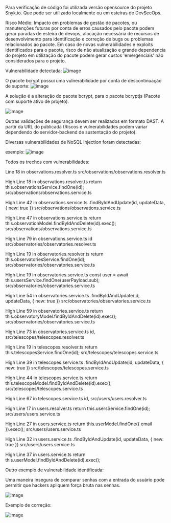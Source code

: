 Para verificação de código foi utilizada versão opensource do projeto Snyk.io. 
Que pode ser utilizado localmente ou em esteiras de DevSecOps.


Risco Médio: 
Impacto em problemas de gestão de pacotes, ou manutenções futuras por conta de erros causados pelo pacote podem gerar paradas de esteira de devops, alocação necessária de recursos de desenvolvimento para identificação e correção de bugs ou problemas relacionados ao pacote.
Em caso de novas vulnerabilidades e exploits identificados para o pacote, risco de não atualização e grande dependencia do projeto em utilização do pacote podem gerar custos 'emergenciais' não considerados para o projeto.




Vulnerabilidade detectada:
![image](https://github.com/user-attachments/assets/6c80fa5c-ee34-4ccd-ae2d-7a49e0abefa7)


O pacote bcrypt possui uma vulnerabilidade por conta de descontinuação de suporte:
![image](https://github.com/user-attachments/assets/63f75627-8d8e-4e94-a23b-479595cb9a1a)



A solução é a alteração do pacote bcrypt,  para o pacote bcryptjs (Pacote com suporte ativo de projeto).

![image](https://github.com/user-attachments/assets/d4807910-43bd-4a45-9ffb-3d463e921a0a)


Outras validações de segurança devem ser realizados em formato DAST. A partir da URL do públicada (Riscos e vulnerabilidades podem variar dependendo do servidor-backend de sustentação do projeto).




Diversas vulnerabilidades de NoSQL injection foram detectadas:

exemplo:
![image](https://github.com/user-attachments/assets/39fdb72f-9903-4e95-bc3c-466278220cf4)






Todos os trechos com vulnerabilidades: 

Line 18 in observations.resolver.ts
src/observations/observations.resolver.ts

High
Line 18 in observations.resolver.ts
return this.observationsService.findOne(id);
src/observations/observations.service.ts

High
Line 42 in observations.service.ts
.findByIdAndUpdate(id, updateData, { new: true })
src/observations/observations.service.ts

High
Line 47 in observations.service.ts
return this.observationModel.findByIdAndDelete(id).exec();
src/observations/observations.service.ts

High
Line 79 in observations.service.ts
id
src/observatories/observatories.resolver.ts

High
Line 19 in observatories.resolver.ts
return this.observatoriesService.findOne(id);
src/observatories/observatories.service.ts

High
Line 19 in observatories.service.ts
const user = await this.usersService.findOne(userPayload.sub);
src/observatories/observatories.service.ts

High
Line 54 in observatories.service.ts
.findByIdAndUpdate(id, updateData, { new: true })
src/observatories/observatories.service.ts

High
Line 59 in observatories.service.ts
return this.observatoryModel.findByIdAndDelete(id).exec();
src/observatories/observatories.service.ts

High
Line 73 in observatories.service.ts
id,
src/telescopes/telescopes.resolver.ts

High
Line 19 in telescopes.resolver.ts
return this.telescopesService.findOne(id);
src/telescopes/telescopes.service.ts

High
Line 39 in telescopes.service.ts
.findByIdAndUpdate(id, updateData, { new: true })
src/telescopes/telescopes.service.ts

High
Line 44 in telescopes.service.ts
return this.telescopeModel.findByIdAndDelete(id).exec();
src/telescopes/telescopes.service.ts

High
Line 67 in telescopes.service.ts
id,
src/users/users.resolver.ts

High
Line 17 in users.resolver.ts
return this.usersService.findOne(id);
src/users/users.service.ts

High
Line 27 in users.service.ts
return this.userModel.findOne({ email }).exec();
src/users/users.service.ts

High
Line 32 in users.service.ts
.findByIdAndUpdate(id, updateData, { new: true })
src/users/users.service.ts

High
Line 37 in users.service.ts
return this.userModel.findByIdAndDelete(id).exec();







Outro exemplo de vulnerabilidade identificada:

Uma maneira insegura de comparar senhas com a entrada do usuário pode permitir que hackers apliquem força bruta nas senhas.

![image](https://github.com/user-attachments/assets/a52de8c8-10d0-41ab-b6ab-830ab8c6a345)

Exemplo de correção:

![image](https://github.com/user-attachments/assets/a4db9b5d-337b-4b91-bbb3-c0928f8163df)



 
